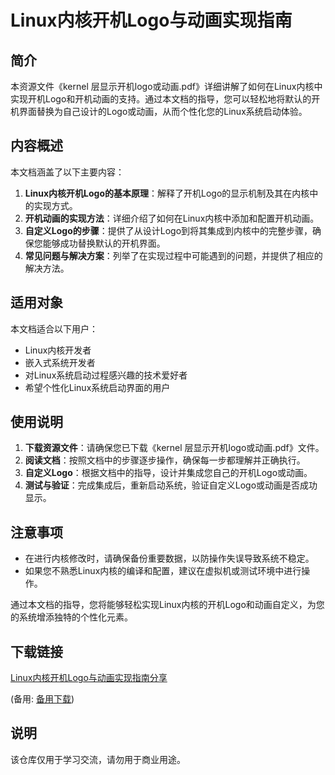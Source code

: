 # Linux内核开机Logo与动画实现指南

## 简介

本资源文件《kernel 层显示开机logo或动画.pdf》详细讲解了如何在Linux内核中实现开机Logo和开机动画的支持。通过本文档的指导，您可以轻松地将默认的开机界面替换为自己设计的Logo或动画，从而个性化您的Linux系统启动体验。

## 内容概述

本文档涵盖了以下主要内容：

1. **Linux内核开机Logo的基本原理**：解释了开机Logo的显示机制及其在内核中的实现方式。
2. **开机动画的实现方法**：详细介绍了如何在Linux内核中添加和配置开机动画。
3. **自定义Logo的步骤**：提供了从设计Logo到将其集成到内核中的完整步骤，确保您能够成功替换默认的开机界面。
4. **常见问题与解决方案**：列举了在实现过程中可能遇到的问题，并提供了相应的解决方法。

## 适用对象

本文档适合以下用户：

- Linux内核开发者
- 嵌入式系统开发者
- 对Linux系统启动过程感兴趣的技术爱好者
- 希望个性化Linux系统启动界面的用户

## 使用说明

1. **下载资源文件**：请确保您已下载《kernel 层显示开机logo或动画.pdf》文件。
2. **阅读文档**：按照文档中的步骤逐步操作，确保每一步都理解并正确执行。
3. **自定义Logo**：根据文档中的指导，设计并集成您自己的开机Logo或动画。
4. **测试与验证**：完成集成后，重新启动系统，验证自定义Logo或动画是否成功显示。

## 注意事项

- 在进行内核修改时，请确保备份重要数据，以防操作失误导致系统不稳定。
- 如果您不熟悉Linux内核的编译和配置，建议在虚拟机或测试环境中进行操作。

通过本文档的指导，您将能够轻松实现Linux内核的开机Logo和动画自定义，为您的系统增添独特的个性化元素。

## 下载链接
[Linux内核开机Logo与动画实现指南分享](https://pan.quark.cn/s/e685fcd71e69) 

(备用: [备用下载](https://pan.baidu.com/s/1PAYvFkNlYvyOtI5jlrsHmw?pwd=1234))

## 说明

该仓库仅用于学习交流，请勿用于商业用途。
